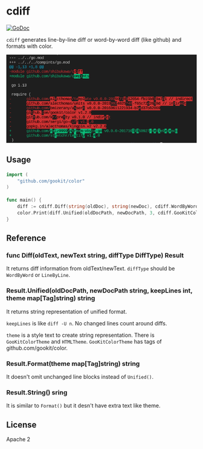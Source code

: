 # cdiff

[![GoDoc](https://godoc.org/github.com/shibukawa/cdiff?status.svg)](https://godoc.org/github.com/shibukawa/cdiff)

`cdiff` generates line-by-line diff or word-by-word diff (like github) and formats with color.

![screenshot](https://raw.githubusercontent.com/shibukawa/cdiff/master/images/screenshot.png)

## Usage

```go
import (
    "github.com/gookit/color"
)

func main() {
	diff := cdiff.Diff(string(oldDoc), string(newDoc), cdiff.WordByWord)
	color.Print(diff.Unified(oldDocPath, newDocPath, 3, cdiff.GooKitColorTheme))
}
```

## Reference

### func Diff(oldText, newText string, diffType DiffType) Result

It returns diff information from oldText/newText. `diffType` should be `WordByWord` or `LineByLine`.

### Result.Unified(oldDocPath, newDocPath string, keepLines int, theme map[Tag]string) string

It returns string representation of unified format.

`keepLines` is like `diff -U n`. No changed lines count around diffs.

`theme` is a style text to create string representation. There is `GooKitColorTheme` and `HTMLTheme`.
`GooKitColorTheme` has tags of github.com/gookit/color.

### Result.Format(theme map[Tag]string) string

It doesn't omit unchanged line blocks instead of `Unified()`.

### Result.String() sring

It is similar to `Format()` but it desn't have extra text like theme.

## License

Apache 2